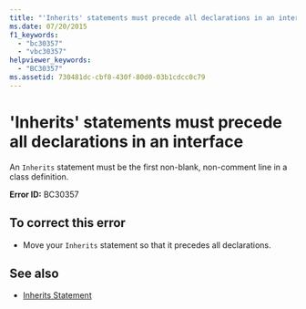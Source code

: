```yaml
---
title: "'Inherits' statements must precede all declarations in an interface"
ms.date: 07/20/2015
f1_keywords: 
  - "bc30357"
  - "vbc30357"
helpviewer_keywords: 
  - "BC30357"
ms.assetid: 730481dc-cbf8-430f-80d0-03b1cdcc0c79
---
```

# 'Inherits' statements must precede all declarations in an interface

An `Inherits` statement must be the first non-blank, non-comment line in a class definition.  
  
 **Error ID:** BC30357  
  
## To correct this error  
  
- Move your `Inherits` statement so that it precedes all declarations.  
  
## See also

- [Inherits Statement](../language-reference/statements/inherits-statement.md)
